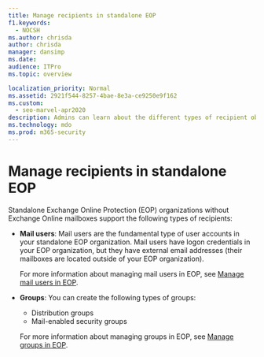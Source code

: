 ```yaml
---
title: Manage recipients in standalone EOP
f1.keywords: 
  - NOCSH
ms.author: chrisda
author: chrisda
manager: dansimp
ms.date: 
audience: ITPro
ms.topic: overview

localization_priority: Normal
ms.assetid: 2921f544-8257-4bae-8e3a-ce9250e9f162
ms.custom: 
  - seo-marvel-apr2020
description: Admins can learn about the different types of recipient objects in standalone Exchange Online Protection (EOP).
ms.technology: mdo
ms.prod: m365-security
---
```


# Manage recipients in standalone EOP

Standalone Exchange Online Protection (EOP) organizations without Exchange Online mailboxes support the following types of recipients:

- **Mail users**: Mail users are the fundamental type of user accounts in your standalone EOP organization. Mail users have logon credentials in your EOP organization, but they have external email addresses (their mailboxes are located outside of your EOP organization).

  For more information about managing mail users in EOP, see [Manage mail users in EOP](manage-mail-users-in-eop.md).

- **Groups**: You can create the following types of groups:
  - Distribution groups
  - Mail-enabled security groups

  For more information about managing groups in EOP, see [Manage groups in EOP](manage-groups-in-eop.md).
